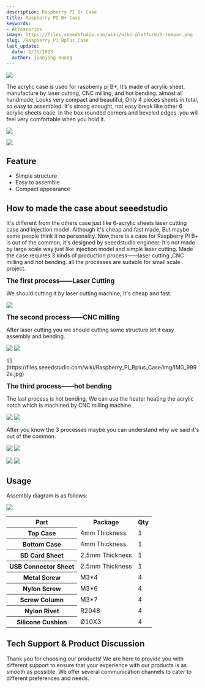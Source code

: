 ```yaml
---
description: Raspberry PI B+ Case
title: Raspberry PI B+ Case
keywords:
- Accessories
image: https://files.seeedstudio.com/wiki/wiki-platform/S-tempor.png
slug: /Raspberry_PI_Bplus_Case
last_update:
  date: 2/15/2023
  author: jianjing Huang
---
```


<!-- ---
name: Raspberry PI B+ Case
category: MakerPro
bzurl: https://www.seeedstudio.com/Rasbperry-Pi-Model-B-Case-p-2147.html
oldwikiname:  Raspberry PI B+ Case
prodimagename:
surveyurl: https://www.research.net/r/Raspberry_PI_Bplus_Case
sku:  114990084 -->

![](https://files.seeedstudio.com/wiki/Raspberry_PI_Bplus_Case/img/IMG_9955b.jpg)

The acrylic case is used for raspberry pi B+, It’s made of acrylic sheet. manufacture by laser cutting, CNC milling, and hot bending. almost all handmade, Looks very compact and beautiful, Only 4 pieces sheets in total, so easy to assembled. It's strong enought, not easy break like other 6 acrylic sheets case. In the box rounded corners and beveled edges  .you will feel very comfortable when you hold it.

![](https://files.seeedstudio.com/wiki/Raspberry_PI_Bplus_Case/img/IMG_9852.jpg)

[![](https://files.seeedstudio.com/wiki/Seeed-WiKi/docs/images/300px-Get_One_Now_Banner-ragular.png)](https://www.seeedstudio.com/depot/Rasbperry-Pi-Model-B-Case-p-2147.html)

## Feature

* Simple structure
* Easy to assemble
* Compact appearance

## How to made the case about seeedstudio

It's different from the others case just like 6-acrylic sheets laser cutting case and injection model. Although it's cheap and fast made, But maybe some people think it no personality. Now,there is a case for Raspberry PI B+ is out of the common, it's designed by seeedstudio engineer. It's not made by large scale way just like injection model and simple laser cutting. Made the case requires 3 kinds of production process——laser cutting ,CNC milling and hot bending. all the processes are suitable for small scale project.

**<big>The first process——Laser Cutting</big>**

We should cutting it by laser cutting machine, It's cheap and fast.

![](https://files.seeedstudio.com/wiki/Raspberry_PI_Bplus_Case/img/20141014201602.jpg)

**<big>The second process——CNC milling</big>**

After laser cutting you we should cutting some structure let it easy assembly and bending.

![](https://files.seeedstudio.com/wiki/Raspberry_PI_Bplus_Case/img/20141014204954.jpg)
![](https://files.seeedstudio.com/wiki/Raspberry_PI_Bplus_Case/img/20141014205015.jpg)

<div class="center"><div class="floatnone">![](https://files.seeedstudio.com/wiki/Raspberry_PI_Bplus_Case/img/IMG_9992a.jpg)</div></div>

**<big>The third process——hot bending</big>**

The last process is hot bending, We can use the heater heating the acrylic notch which is machined by CNC milling machine.

![](https://files.seeedstudio.com/wiki/Raspberry_PI_Bplus_Case/img/20141014213212.jpg)
![](https://files.seeedstudio.com/wiki/Raspberry_PI_Bplus_Case/img/20141014213752.jpg)

After you know the 3 processes maybe you can understand why we said it's out of the common.

![](https://files.seeedstudio.com/wiki/Raspberry_PI_Bplus_Case/img/IMG_9951a.jpg)
![](https://files.seeedstudio.com/wiki/Raspberry_PI_Bplus_Case/img/IMG_9974.JPG)

![](https://files.seeedstudio.com/wiki/Raspberry_PI_Bplus_Case/img/IMG_9980a.jpg)
![](https://files.seeedstudio.com/wiki/Raspberry_PI_Bplus_Case/img/IMG_9975a.jpg)

## Usage

Assembly diagram is as follows:

![](https://files.seeedstudio.com/wiki/Raspberry_PI_Bplus_Case/img/20141016191832.jpg)

<table cellSpacing="0" width="80%">
<tr>
<th scope="col">Part</th>
<th scope="col">Package</th>
<th scope="col">Qty</th>
</tr>
<tr>
<th scope="row">Top Case</th>
<td>4mm Thickness</td>
<td>1</td>
</tr>
<tr>
<th scope="row">Bottom Case</th>
<td>4mm Thickness</td>
<td>1</td>
</tr>
<tr>
<th scope="row">SD Card Sheet</th>
<td>2.5mm Thickness</td>
<td>1</td>
</tr>
<tr>
<th scope="row">USB Connector Sheet</th>
<td>2.5mm Thickness</td>
<td>1</td>
</tr>
<tr>
<th scope="row">Metal Screw</th>
<td>M3*4</td>
<td>4</td>
</tr>
<tr>
<th scope="row">Nylon Screw</th>
<td>M3*6</td>
<td>4</td>
</tr>
<tr>
<th scope="row">Screw Column</th>
<td>M3*7</td>
<td>4</td>
</tr>
<tr>
<th scope="row">Nylon Rivet</th>
<td>R2048</td>
<td>4</td>
</tr>
<tr>
<th scope="row">Silicone Cushion</th>
<td>Ø10X3</td>
<td>4</td>
</tr>
</table>

## Tech Support & Product Discussion

Thank you for choosing our products! We are here to provide you with different support to ensure that your experience with our products is as smooth as possible. We offer several communication channels to cater to different preferences and needs.

<div class="button_tech_support_container">
<a href="https://forum.seeedstudio.com/" class="button_forum"></a> 
<a href="https://www.seeedstudio.com/contacts" class="button_email"></a>
</div>

<div class="button_tech_support_container">
<a href="https://discord.gg/eWkprNDMU7" class="button_discord"></a> 
<a href="https://github.com/Seeed-Studio/wiki-documents/discussions/69" class="button_discussion"></a>
</div>
